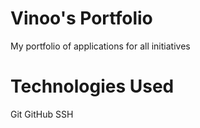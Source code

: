 # Vinoo's Portfolio
My portfolio of applications for all initiatives

# Technologies Used
Git
GitHub
SSH
